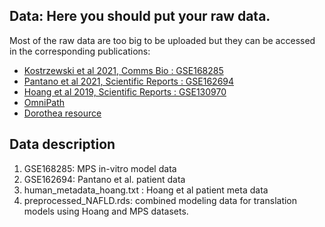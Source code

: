## Data: Here you should put your raw data.
Most of the raw data are too big to be uploaded but they can be accessed in the corresponding publications:
* [Kostrzewski et al 2021, Comms Bio : GSE168285](https://www.nature.com/articles/s42003-021-02616-x)
* [Pantano et al 2021, Scientific Reports : GSE162694](https://www.nature.com/articles/s41598-021-96966-5)
* [Hoang et al 2019, Scientific Reports : GSE130970]([https://clue.io/repurposing](https://www.nature.com/articles/s41598-019-48746-5))
* [OmniPath](https://omnipathdb.org/)
* [Dorothea resource](https://saezlab.github.io/dorothea/)

## Data description
1. GSE168285: MPS in-vitro model data 
2. GSE162694: Pantano et al. patient data
4. human_metadata_hoang.txt : Hoang et al patient meta data
5. preprocessed_NAFLD.rds: combined modeling data for translation models using Hoang and MPS datasets.
